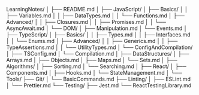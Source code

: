 LearningNotes/
│
├── README.md
│
├── JavaScript/
│   ├── Basics/
│   │   ├── Variables.md
│   │   ├── DataTypes.md
│   │   └── Functions.md
│   ├── Advanced/
│   │   ├── Closures.md
│   │   ├── Promises.md
│   │   └── AsyncAwait.md
│   └── DOM/
│       ├── Manipulation.md
│       └── Events.md
│
├── TypeScript/
│   ├── Basics/
│   │   ├── Types.md
│   │   ├── Interfaces.md
│   │   └── Enums.md
│   ├── Advanced/
│   │   ├── Generics.md
│   │   ├── TypeAssertions.md
│   │   └── UtilityTypes.md
│   └── ConfigAndCompilation/
│       ├── TSConfig.md
│       └── Compilation.md
│
├── DataStructures/
│   ├── Arrays.md
│   ├── Objects.md
│   ├── Maps.md
│   └── Sets.md
│
├── Algorithms/
│   ├── Sorting.md
│   └── Searching.md
│
├── React/
│   ├── Components.md
│   ├── Hooks.md
│   └── StateManagement.md
│
└── Tools/
    ├── Git/
    │   └── BasicCommands.md
    ├── Linting/
    │   ├── ESLint.md
    │   └── Prettier.md
    └── Testing/
        ├── Jest.md
        └── ReactTestingLibrary.md
